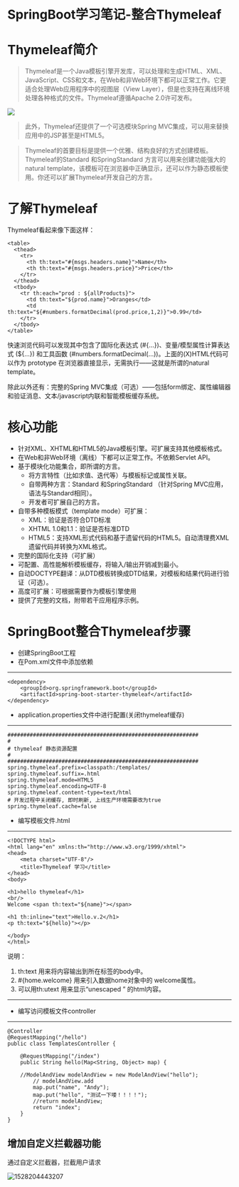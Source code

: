 # SpringBoot学习笔记-整合Thymeleaf

# Thymeleaf简介

> Thymeleaf是一个Java模板引擎开发库，可以处理和生成HTML、XML、JavaScript、CSS和文本，在Web和非Web环境下都可以正常工作。它更适合处理Web应用程序中的视图层（View Layer），但是也支持在离线环境处理各种格式的文件。Thymeleaf遵循Apache 2.0许可发布。

![](http://jbcdn1.b0.upaiyun.com/2016/01/27d577c88485fbbfbfea95bfbf70e81c.png)

> 此外，Thymeleaf还提供了一个可选模块Spring MVC集成，可以用来替换应用中的JSP甚至是HTML5。

> Thymeleaf的首要目标是提供一个优雅、结构良好的方式创建模板。Thymeleaf的Standard 和SpringStandard 方言可以用来创建功能强大的natural template，该模板可在浏览器中正确显示，还可以作为静态模板使用。你还可以扩展Thymeleaf开发自己的方言。

# 了解Thymeleaf

Thymeleaf看起来像下面这样：

	<table>
	  <thead>
	    <tr>
	      <th th:text="#{msgs.headers.name}">Name</th>
	      <th th:text="#{msgs.headers.price}">Price</th>
	    </tr>
	  </thead>
	  <tbody>
	    <tr th:each="prod : ${allProducts}">
	      <td th:text="${prod.name}">Oranges</td>
	      <td th:text="${#numbers.formatDecimal(prod.price,1,2)}">0.99</td>
	    </tr>
	  </tbody>
	</table>

快速浏览代码可以发现其中包含了国际化表达式 (#{...})、变量/模型属性计算表达式 (${...}) 和工具函数 (#numbers.formatDecimal(...))。上面的(X)HTML代码可以作为 prototype 在浏览器直接显示，无需执行——这就是所谓的natural template。

除此以外还有：完整的Spring MVC集成（可选）——包括form绑定、属性编辑器和验证消息、文本/javascript内联和智能模板缓存系统。

# 核心功能

- 针对XML、XHTML和HTML5的Java模板引擎。可扩展支持其他模板格式。
- 在Web和非Web环境（离线）下都可以正常工作。不依赖Servlet API。
- 基于模块化功能集合，即所谓的方言。
   - 将方言特性（比如求值、迭代等）与模板标记或属性关联。
   - 自带两种方言：Standard 和SpringStandard （针对Spring MVC应用，语法与Standard相同）。
   - 开发者可扩展自己的方言。
- 自带多种模板模式（template mode）可扩展：
   - XML：验证是否符合DTD标准
   - XHTML 1.0和1.1：验证是否标准DTD
   - HTML5：支持XML形式代码和基于遗留代码的HTML5。自动清理费XML遗留代码并转换为XML格式。
- 完整的国际化支持（可扩展）
- 可配置、高性能解析模板缓存，将输入/输出开销减到最小。
- 自动DOCTYPE翻译：从DTD模板转换成DTD结果，对模板和结果代码进行验证（可选）。
- 高度可扩展：可根据需要作为模板引擎使用
- 提供了完整的文档，附带若干应用程序示例。


# SpringBoot整合Thymeleaf步骤

- 创建SpringBoot工程
- 在Pom.xml文件中添加依赖

----------

    <dependency>
        <groupId>org.springframework.boot</groupId>
        <artifactId>spring-boot-starter-thymeleaf</artifactId>
    </dependency>

- application.properties文件中进行配置(关闭thymeleaf缓存)

----------

	############################################################
	#
	# thymeleaf 静态资源配置
	#
	############################################################
	spring.thymeleaf.prefix=classpath:/templates/
	spring.thymeleaf.suffix=.html
	spring.thymeleaf.mode=HTML5
	spring.thymeleaf.encoding=UTF-8
	spring.thymeleaf.content-type=text/html
	# 开发过程中关闭缓存, 即时刷新, 上线生产环境需要改为true
	spring.thymeleaf.cache=false

- 编写模板文件.html

----------

	<!DOCTYPE html>
	<html lang="en" xmlns:th="http://www.w3.org/1999/xhtml">
	<head>
	    <meta charset="UTF-8"/>
	    <title>Thymeleaf 学习</title>
	</head>
	<body>
	
	<h1>hello thymeleaf</h1>
	<br/>
	Welcome <span th:text="${name}"></span>
	
	<h1 th:inline="text">Hello.v.2</h1>
	<p th:text="${hello}"></p>
	
	</body>
	</html>

说明：

1. th:text  用来将内容输出到所在标签的body中。
2. #{home.welcome} 用来引入数据home对象中的 welcome属性。
3. 可以用th:utext 用来显示“unescaped ” 的html内容。

----------

- 编写访问模板文件controller

----------

	@Controller
	@RequestMapping("/hello")
	public class TemplatesController {
	
	    @RequestMapping("/index")
	    public String hello(Map<String, Object> map) {
	
		//ModelAndView modelAndView = new ModelAndView("hello");
	        // modelAndView.add
	        map.put("name", "Andy");
	        map.put("hello", "测试一下喽！！！！");
	        //return modelAndView;
	        return "index";
	    }
	}

## 增加自定义拦截器功能

通过自定义拦截器，拦截用户请求

![1528204443207](C:\Users\Taowd\AppData\Local\Temp\1528204443207.png)

